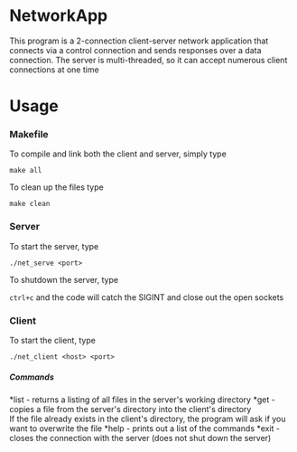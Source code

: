 # NetworkApp

This program is a 2-connection client-server network application that connects via a control connection and sends responses over a data connection. 
The server is multi-threaded, so it can accept numerous client connections at one time


# Usage


### Makefile
To compile and link both the client and server, simply type  
   
`make all` 
   
To clean up the files type  
   
`make clean`
   
### Server
To start the server, type  
 
`./net_serve <port>`
 
To shutdown the server, type  
 
`ctrl+c` and the code will catch the SIGINT and close out the open sockets
 
### Client
To start the client, type  
 
`./net_client <host> <port>`
 
##### Commands
*list - returns a listing of all files in the server's working directory 
*get <filename> - copies a file from the server's directory into the client's directory   
   If the file already exists in the client's directory, the program will ask if you want to overwrite the file 
*help - prints out a list of the commands 
*exit - closes the connection with the server (does not shut down the server) 
